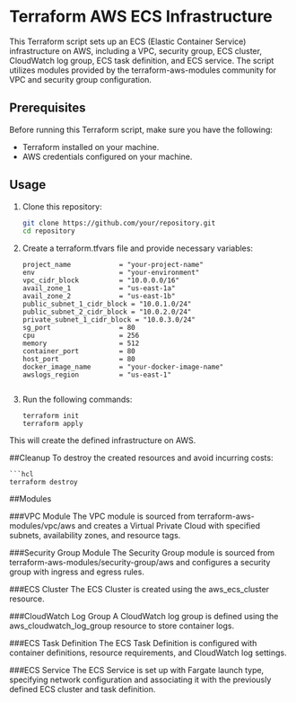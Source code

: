 # Terraform AWS ECS Infrastructure

This Terraform script sets up an ECS (Elastic Container Service) infrastructure on AWS, including a VPC, security group, ECS cluster, CloudWatch log group, ECS task definition, and ECS service. The script utilizes modules provided by the terraform-aws-modules community for VPC and security group configuration.

## Prerequisites

Before running this Terraform script, make sure you have the following:

- Terraform installed on your machine.
- AWS credentials configured on your machine.

## Usage

1. Clone this repository:

   ```bash
   git clone https://github.com/your/repository.git
   cd repository


2. Create a terraform.tfvars file and provide necessary variables:
    
    ```hcl
    project_name            = "your-project-name"
    env                     = "your-environment"
    vpc_cidr_block          = "10.0.0.0/16"
    avail_zone_1            = "us-east-1a"
    avail_zone_2            = "us-east-1b"
    public_subnet_1_cidr_block = "10.0.1.0/24"
    public_subnet_2_cidr_block = "10.0.2.0/24"
    private_subnet_1_cidr_block = "10.0.3.0/24"
    sg_port                 = 80
    cpu                     = 256
    memory                  = 512
    container_port          = 80
    host_port               = 80
    docker_image_name       = "your-docker-image-name"
    awslogs_region          = "us-east-1"


3. Run the following commands:
    
    ```hcl
    terraform init
    terraform apply

This will create the defined infrastructure on AWS.


##Cleanup
To destroy the created resources and avoid incurring costs:
    
    ```hcl
    terraform destroy

##Modules

###VPC Module
The VPC module is sourced from terraform-aws-modules/vpc/aws and creates a Virtual Private Cloud with specified subnets, availability zones, and resource tags.

###Security Group Module
The Security Group module is sourced from terraform-aws-modules/security-group/aws and configures a security group with ingress and egress rules.

###ECS Cluster
The ECS Cluster is created using the aws_ecs_cluster resource.

###CloudWatch Log Group
A CloudWatch log group is defined using the aws_cloudwatch_log_group resource to store container logs.

###ECS Task Definition
The ECS Task Definition is configured with container definitions, resource requirements, and CloudWatch log settings.

###ECS Service
The ECS Service is set up with Fargate launch type, specifying network configuration and associating it with the previously defined ECS cluster and task definition.
